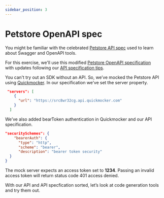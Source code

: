 ```yaml
---
sidebar_position: 3
---
```


# Petstore OpenAPI spec

You might be familiar with the celebrated [Petstore API spec](https://github.com/OAI/OpenAPI-Specification/blob/main/examples/v3.0/petstore.yaml) used to learn about Swagger and OpenAPI tools.

For this exercise, we'll use this modified [Petstore OpenAPI specification](https://github.com/apimatic/petstore/blob/main/oas/petstore.yaml) with updates following our [API specification tips](/docs/ways-to-build-sdks/code-generation/api-specification-tips).

You can't try out an SDK without an API. So, we’ve mocked the Petstore API using [Quickmocker](https://quickmocker.com/). In our specification we've set the server property.

``` json
 "servers": [
    {
      "url": "https://src8wr32cg.api.quickmocker.com"
    }
  ]
```

We’ve also added bearToken authentication in Quickmocker and our API specification.

``` json
"securitySchemes": {
    "bearerAuth": {
      "type": "http",
      "scheme": "bearer",
      "description": "bearer token security"
  }
}
```

The mock server expects an access token set to **1234**. Passing an invalid access token will return status code 401 access denied. 

With our API and API specfication sorted, let’s look at code generation tools and try them out.